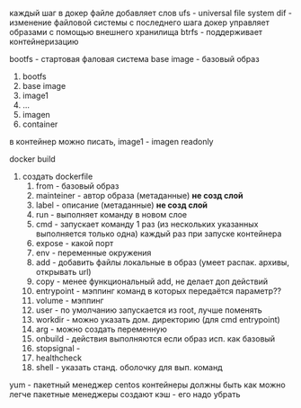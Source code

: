 каждый шаг в докер файле добавляет слов
ufs - universal file system
dif - изменение файловой системы с последнего шага
докер управляет образами с помощью внешнего хранилища
btrfs - поддерживает контейнеризацию

bootfs - стартовая фаловая система
base image - базовый образ

1) bootfs
2) base image
3) image1
4) ...
5) imagen
6) container

в контейнер можно писать, image1 - imagen readonly

docker build
1) создать dockerfile
	1) from - базовый образ
	2) mainteiner - автор образа (метаданные) **не созд слой**
	3) label - описание (метаданные) **не созд слой**
	4) run - выполняет команду в новом слое
	5) cmd - запускает команду 1 раз (из нескольких указанных выполняется только одна) каждый раз при запуске контейнера
	6) expose - какой порт
	7) env - переменные окружения
	8) add - добавить файлы локальные в образ (умеет распак. архивы, открывать url)
	9) copy - менее функциональный add, не делает доп действий
	10) entrypoint - мэппинг команд в которых передаётся параметр??
	11) volume - мэппинг
	12) user - по умолчанию запускается из root, лучше поменять
	13) workdir - можно указать дом. директорию (для cmd entrypoint)
	14) arg - можно создать переменную
	15) onbuild - действия выполняются если образ исп. как базовый
	16) stopsignal - 
	17) healthcheck
	18) shell - указать станд. оболочку для вып. команд

yum - пакетный менеджер centos
контейнеры должны быть как можно легче
пакетные менеджеры создают кэш - его надо убрать
